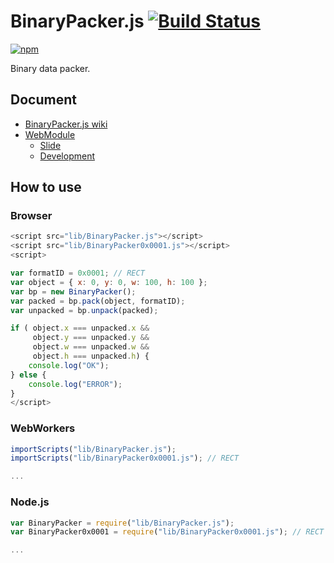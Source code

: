 # BinaryPacker.js [![Build Status](https://travis-ci.org/uupaa/BinaryPacker.js.png)](http://travis-ci.org/uupaa/BinaryPacker.js)

[![npm](https://nodei.co/npm/uupaa.binarypacker.js.png?downloads=true&stars=true)](https://nodei.co/npm/uupaa.binarypacker.js/)

Binary data packer.

## Document

- [BinaryPacker.js wiki](https://github.com/uupaa/BinaryPacker.js/wiki/BinaryPacker)
- [WebModule](https://github.com/uupaa/WebModule)
    - [Slide](http://uupaa.github.io/Slide/slide/WebModule/index.html)
    - [Development](https://github.com/uupaa/WebModule/wiki/Development)

## How to use

### Browser

```js
<script src="lib/BinaryPacker.js"></script>
<script src="lib/BinaryPacker0x0001.js"></script>
<script>

var formatID = 0x0001; // RECT
var object = { x: 0, y: 0, w: 100, h: 100 };
var bp = new BinaryPacker();
var packed = bp.pack(object, formatID);
var unpacked = bp.unpack(packed);

if ( object.x === unpacked.x &&
     object.y === unpacked.y &&
     object.w === unpacked.w &&
     object.h === unpacked.h) {
    console.log("OK");
} else {
    console.log("ERROR");
}
</script>
```

### WebWorkers

```js
importScripts("lib/BinaryPacker.js");
importScripts("lib/BinaryPacker0x0001.js"); // RECT

...
```

### Node.js

```js
var BinaryPacker = require("lib/BinaryPacker.js");
var BinaryPacker0x0001 = require("lib/BinaryPacker0x0001.js"); // RECT

...
```

